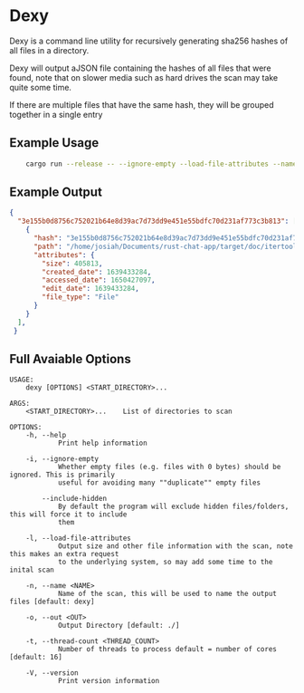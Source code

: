# Dexy

Dexy is a command line utility for recursively generating sha256 hashes of all files in a directory.

Dexy will output aJSON file containing the hashes of all files that were found, note that on slower media such as hard drives the scan may take quite some time. 

If there are multiple files that have the same hash, they will be grouped together in a single entry

## Example Usage
```bash
    cargo run --release -- --ignore-empty --load-file-attributes --name docs /home/$USER/Documents
```
## Example Output
```json
{
  "3e155b0d8756c752021b64e8d39ac7d73dd9e451e55bdfc70d231af773c3b813": [
    {
      "hash": "3e155b0d8756c752021b64e8d39ac7d73dd9e451e55bdfc70d231af773c3b813",
      "path": "/home/josiah/Documents/rust-chat-app/target/doc/itertools/structs/struct.PadUsing.html",
      "attributes": {
        "size": 405813,
        "created_date": 1639433284,
        "accessed_date": 1650427097,
        "edit_date": 1639433284,
        "file_type": "File"
      }
    }
  ],
 }
```


## Full Avaiable Options
```
USAGE:
    dexy [OPTIONS] <START_DIRECTORY>...

ARGS:
    <START_DIRECTORY>...    List of directories to scan

OPTIONS:
    -h, --help
            Print help information

    -i, --ignore-empty
            Whether empty files (e.g. files with 0 bytes) should be ignored. This is primarily
            useful for avoiding many ""duplicate"" empty files

        --include-hidden
            By default the program will exclude hidden files/folders, this will force it to include
            them

    -l, --load-file-attributes
            Output size and other file information with the scan, note this makes an extra request
            to the underlying system, so may add some time to the inital scan

    -n, --name <NAME>
            Name of the scan, this will be used to name the output files [default: dexy]

    -o, --out <OUT>
            Output Directory [default: ./]

    -t, --thread-count <THREAD_COUNT>
            Number of threads to process default = number of cores [default: 16]

    -V, --version
            Print version information
```
